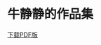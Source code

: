 # 牛静静的作品集

<style>
    img {box-shadow: 0 0 3px rgba(0,0,0,.3);}
</style>

[下载PDF版](https://github.com/jingjingniu/jingjingniu.github.io/raw/master/pdf/jingjingniu.pdf)

<img src="images/01.jpg" alt="">

<img src="images/02.jpg" alt="">

<img src="images/03.jpg" alt="">

<img src="images/04.jpg" alt="">

<img src="images/05.jpg" alt="">

<img src="images/06.jpg" alt="">

<img src="images/07.jpg" alt="">

<img src="images/08.jpg" alt="">

<img src="images/09.jpg" alt="">

<img src="images/10.jpg" alt="">

<img src="images/11.jpg" alt="">

<img src="images/12.jpg" alt="">

<img src="images/13.jpg" alt="">

<img src="images/14.jpg" alt="">

<img src="images/15.jpg" alt="">

<img src="images/16.jpg" alt="">

<img src="images/17.jpg" alt="">

<img src="images/18.jpg" alt="">

<img src="images/19.jpg" alt="">

<img src="images/20.jpg" alt="">

<img src="images/21.jpg" alt="">

<img src="images/22.jpg" alt="">

<img src="images/23.jpg" alt="">

<img src="images/24.jpg" alt="">

<img src="images/25.jpg" alt="">
